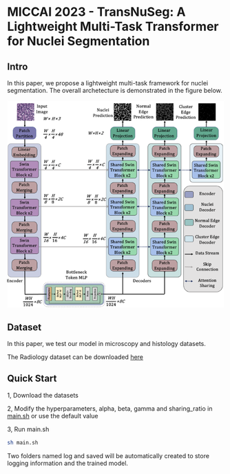 # MICCAI 2023 - TransNuSeg: A Lightweight Multi-Task Transformer for Nuclei Segmentation

## Intro
In this paper, we propose a lightweight multi-task framework for nuclei segmentation. The overall archetecture is demonstrated in the figure below.

<p align="center">
  <img src="./model.png" />
</p>

## Dataset
In this paper, we test our model in microscopy and histology datasets.

The Radiology dataset can be downloaded [here](https://www.kaggle.com/hjh415/ca25net)

## Quick Start
1, Download the datasets

2, Modify the hyperparameters, alpha, beta, gamma and sharing_ratio in [main.sh](./main.sh) or use the default value

3, Run main.sh

```bash
sh main.sh
```
Two folders named log and saved will be automatically created to store logging information and the trained model.

